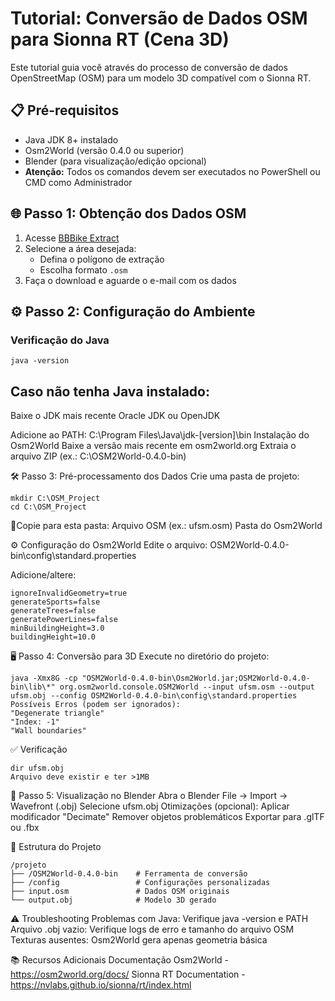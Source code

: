# Tutorial: Conversão de Dados OSM para Sionna RT (Cena 3D)

Este tutorial guia você através do processo de conversão de dados OpenStreetMap (OSM) para um modelo 3D compatível com o Sionna RT.

## 📋 Pré-requisitos
- Java JDK 8+ instalado
- Osm2World (versão 0.4.0 ou superior)
- Blender (para visualização/edição opcional)
-  **Atenção:** Todos os comandos devem ser executados no PowerShell ou CMD como Administrador

## 🌐 Passo 1: Obtenção dos Dados OSM
1. Acesse [BBBike Extract](https://extract.bbbike.org/)
2. Selecione a área desejada:
   - Defina o polígono de extração
   - Escolha formato `.osm`
3. Faça o download e aguarde o e-mail com os dados

## ⚙️ Passo 2: Configuração do Ambiente
### Verificação do Java

```
java -version
```

## Caso não tenha Java instalado:

Baixe o JDK mais recente Oracle JDK ou OpenJDK

Adicione ao PATH:
C:\Program Files\Java\jdk-[version]\bin
Instalação do Osm2World
Baixe a versão mais recente em osm2world.org
Extraia o arquivo ZIP (ex.: C:\OSM2World-0.4.0-bin)

🛠️ Passo 3: Pré-processamento dos Dados
 Crie uma pasta de projeto:
```
mkdir C:\OSM_Project
cd C:\OSM_Project

```
📂Copie para esta pasta:
Arquivo OSM (ex.: ufsm.osm)
Pasta do Osm2World

⚙️ Configuração do Osm2World
Edite o arquivo:
OSM2World-0.4.0-bin\config\standard.properties

Adicione/altere:
```
ignoreInvalidGeometry=true
generateSports=false
generateTrees=false
generatePowerLines=false
minBuildingHeight=3.0
buildingHeight=10.0
```
🖥️ Passo 4: Conversão para 3D
Execute no diretório do projeto:
```
java -Xmx8G -cp "OSM2World-0.4.0-bin\Osm2World.jar;OSM2World-0.4.0-bin\lib\*" org.osm2world.console.OSM2World --input ufsm.osm --output ufsm.obj --config OSM2World-0.4.0-bin\config\standard.properties
Possíveis Erros (podem ser ignorados):
"Degenerate triangle"
"Index: -1"
"Wall boundaries"
```
✅ Verificação
```
dir ufsm.obj
Arquivo deve existir e ter >1MB
```
🎨 Passo 5: Visualização no Blender
Abra o Blender
File → Import → Wavefront (.obj)
Selecione ufsm.obj
Otimizações (opcional):
Aplicar modificador "Decimate"
Remover objetos problemáticos
Exportar para .glTF ou .fbx

📂 Estrutura do Projeto
```
/projeto
├── /OSM2World-0.4.0-bin    # Ferramenta de conversão
├── /config                 # Configurações personalizadas
├── input.osm               # Dados OSM originais
└── output.obj              # Modelo 3D gerado
```
⚠️ Troubleshooting
Problemas com Java: 
Verifique java -version e PATH
Arquivo .obj vazio: Verifique logs de erro e tamanho do arquivo OSM
Texturas ausentes: Osm2World gera apenas geometria básica

📚 Recursos Adicionais
Documentação Osm2World - https://osm2world.org/docs/
Sionna RT Documentation - https://nvlabs.github.io/sionna/rt/index.html

